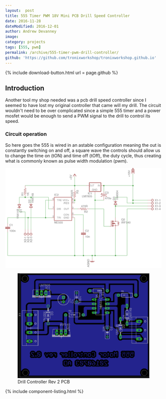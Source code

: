 ```yaml
---
layout:  post
title: 555 Timer PWM 18V Mini PCB Drill Speed Controller
date: 2016-11-28
dateModified: 2016-12-01
author: Andrew Devanney
image:
category: projects
tags: [555, pwm]
permalink: /archive/555-timer-pwm-drill-controller/
github: 'https://github.com/tronixworkshop/tronixworkshop.github.io'
---
```


<!--more-->

{% include download-button.html url = page.github %}

## Introduction

Another tool my shop needed was a pcb drill speed controller since I seemed to have lost my original controller that came will my drill. The circuit wouldn't need to be over complicated since a simple 555 timer and a power mosfet would be enough to send a PWM signal to the drill to control its speed.

### Circuit operation

So here goes the 555 is wired in an astable configuration meaning the out is constantly switching on and off, a square wave the controls should allow us to change the time on (tON) and time off (tOff), the duty cycle, thus creating what is commonly known as pulse width modulation (pwm).

![555 timer PCB drill controller][schematics]

<figure class="figure">
  <img src="/images/drillcontroller_rev02_pcb.png" alt="">
  <figcaption class="figure-caption">Drill Controller Rev 2 PCB</figcaption>
</figure>

{% include component-listing.html %}


[schematics]:/images/drillcontroller_rev02_sch.png "555 timer pulse width 18v PCB drill controller"
